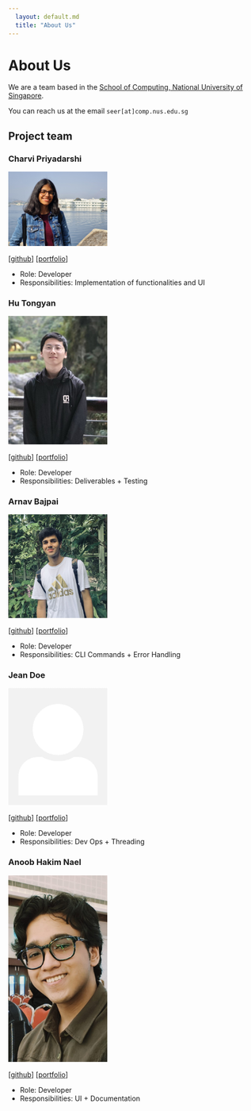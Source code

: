 ```yaml
---
  layout: default.md
  title: "About Us"
---
```


# About Us

We are a team based in the [School of Computing, National University of Singapore](http://www.comp.nus.edu.sg).

You can reach us at the email `seer[at]comp.nus.edu.sg`

## Project team

### Charvi Priyadarshi

<img src="images/priyadarshicharvi.png" width="200px">

[[github](https://github.com/PriyadarshiCharvi)]
[[portfolio](team/priyadarshicharvi.md)]

* Role: Developer
* Responsibilities: Implementation of functionalities and UI

### Hu Tongyan

<img src="images/hutongyan.png" width="200px">

[[github](http://github.com/hutongyan)]
[[portfolio](team/hutongyan.md)]

* Role: Developer
* Responsibilities: Deliverables + Testing

### Arnav Bajpai

<img src="images/arnavbajpai.png" width="200px">

[[github](http://github.com/arnavbajpai)] [[portfolio](team/arnavbajpai.md)]

* Role: Developer
* Responsibilities: CLI Commands + Error Handling

### Jean Doe

<img src="images/johndoe.png" width="200px">

[[github](http://github.com/johndoe)]
[[portfolio](team/johndoe.md)]

* Role: Developer
* Responsibilities: Dev Ops + Threading

### Anoob Hakim Nael

<img src="images/naelanoob.png" width="200px">

[[github](http://github.com/naelanoob)]
[[portfolio](team/naelanoob.md)]

* Role: Developer
* Responsibilities: UI + Documentation